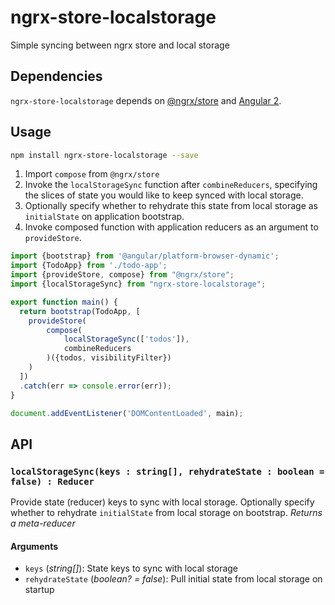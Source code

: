 # ngrx-store-localstorage
Simple syncing between ngrx store and local storage

## Dependencies
`ngrx-store-localstorage` depends on [@ngrx/store](https://github.com/ngrx/store) and [Angular 2](https://github.com/angular/angular).

## Usage
```bash
npm install ngrx-store-localstorage --save
```
1. Import `compose` from `@ngrx/store`
2. Invoke the `localStorageSync` function after `combineReducers`, specifying the slices of state you would like to keep synced with local storage. 
3. Optionally specify whether to rehydrate this state from local storage as `initialState` on application bootstrap.
4. Invoke composed function with application reducers as an argument to `provideStore`. 

```ts
import {bootstrap} from '@angular/platform-browser-dynamic';
import {TodoApp} from './todo-app';
import {provideStore, compose} from "@ngrx/store";
import {localStorageSync} from "ngrx-store-localstorage";

export function main() {
  return bootstrap(TodoApp, [
    provideStore(
        compose(
            localStorageSync(['todos']),
            combineReducers
        )({todos, visibilityFilter})
    )
  ])
  .catch(err => console.error(err));
}

document.addEventListener('DOMContentLoaded', main);
```

## API
### `localStorageSync(keys : string[], rehydrateState : boolean = false) : Reducer`
Provide state (reducer) keys to sync with local storage. Optionally specify whether to rehydrate `initialState` from local storage on bootstrap.
*Returns a meta-reducer*

#### Arguments
* `keys` \(*string[]*): State keys to sync with local storage
* `rehydrateState` \(*boolean? = false*): Pull initial state from local storage on startup